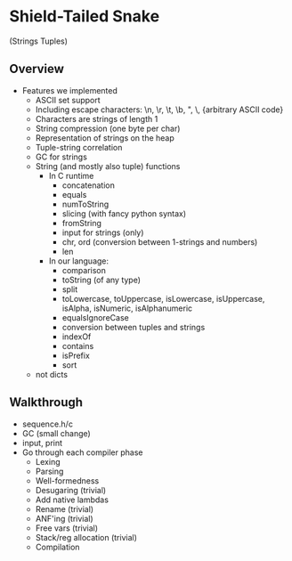 # Shield-Tailed Snake

(Strings Tuples)

## Overview
- Features we implemented
  - ASCII set support
  - Including escape characters: \n, \r, \t, \b, \", \\, \{arbitrary ASCII code}
  - Characters are strings of length 1
  - String compression (one byte per char)
  - Representation of strings on the heap
  - Tuple-string correlation
  - GC for strings
  - String (and mostly also tuple) functions
    - In C runtime
      - concatenation
      - equals
      - numToString
      - slicing (with fancy python syntax)
      - fromString
      - input for strings (only)
      - chr, ord (conversion between 1-strings and numbers)
      - len
    - In our language:
      - comparison
      - toString (of any type)
      - split
      - toLowercase, toUppercase, isLowercase, isUppercase, isAlpha, isNumeric, isAlphanumeric
      - equalsIgnoreCase
      - conversion between tuples and strings
      - indexOf
      - contains
      - isPrefix
      - sort
  - not dicts

## Walkthrough
- sequence.h/c
- GC (small change)
- input, print
- Go through each compiler phase
  - Lexing
  - Parsing
  - Well-formedness
  - Desugaring (trivial)
  - Add native lambdas
  - Rename (trivial)
  - ANF'ing (trivial)
  - Free vars (trivial)
  - Stack/reg allocation (trivial)
  - Compilation
